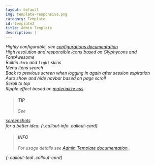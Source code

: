 ```yaml
---
layout: default
img: template-responsive.png
category: Template
id: template2
title: Admin Template
description: |
---
```


<i class="fa fa-check"/> Highly configurable, see <a href="/site/docs/latest/index.html#configuration" target="_blank">configurations documentation</a>  
<i class="fa fa-check"/> High resolution and responsible icons based on Glyphycons and FontAwesome  
<i class="fa fa-check"/> Builtin `dark` and `light` skins  
<i class="fa fa-check"/> Menu itens search  
<i class="fa fa-check"/> Back to previous screen when logging in again after session expiration  
<i class="fa fa-check"/> Auto show and hide navbar based on page scroll  
<i class="fa fa-check"/> Scroll to top  
<i class="fa fa-check"/> Ripple effect based on [materialize css](http://materializecss.com/waves.html)  

> <h4> <i class="fa fa-lightbulb-o"> </i> TIP</h4> See <a href="/site/_pages/template-screenshots" target="_blank">
 screenshots <i class="fa fa-file-image-o"/>	
</a> for a better idea.
{:.callout-info .callout-card}

> <h4> <i class="glyphicon glyphicon-info-sign"> </i> INFO</h4> For usage details see <a href="/site/docs/latest/index.html#admin_template" target="_blank">Admin Template documentation <i class="fa fa-book"></i></a>.
{:.callout-teal .callout-card}
